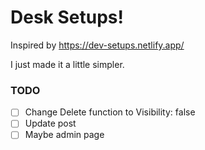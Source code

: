 # Desk Setups!

Inspired by https://dev-setups.netlify.app/

I just made it a little simpler.

### TODO

- [ ] Change Delete function to Visibility: false
- [ ] Update post
- [ ] Maybe admin page
